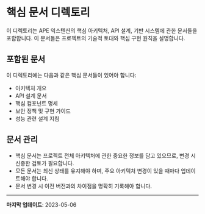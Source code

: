 # 핵심 문서 디렉토리

이 디렉토리는 APE 익스텐션의 핵심 아키텍처, API 설계, 기반 시스템에 관한 문서들을 포함합니다. 이 문서들은 프로젝트의 기술적 토대와 핵심 구현 원칙을 설명합니다.

## 포함된 문서

이 디렉토리에는 다음과 같은 핵심 문서들이 있어야 합니다:

- 아키텍처 개요
- API 설계 문서
- 핵심 컴포넌트 명세
- 보안 정책 및 구현 가이드
- 성능 관련 설계 지침

## 문서 관리

- 핵심 문서는 프로젝트 전체 아키텍처에 관한 중요한 정보를 담고 있으므로, 변경 시 신중한 검토가 필요합니다.
- 모든 문서는 최신 상태를 유지해야 하며, 주요 아키텍처 변경이 있을 때마다 업데이트해야 합니다.
- 문서 변경 시 이전 버전과의 차이점을 명확히 기록해야 합니다.

---

**마지막 업데이트**: 2023-05-06